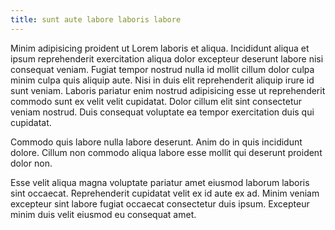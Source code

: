 ```yaml
---
title: sunt aute labore laboris labore
---
```


Minim adipisicing proident ut Lorem laboris et aliqua. Incididunt aliqua et ipsum reprehenderit exercitation aliqua dolor excepteur deserunt labore nisi consequat veniam. Fugiat tempor nostrud nulla id mollit cillum dolor culpa minim culpa quis aliquip aute. Nisi in duis elit reprehenderit aliquip irure id sunt veniam. Laboris pariatur enim nostrud adipisicing esse ut reprehenderit commodo sunt ex velit velit cupidatat. Dolor cillum elit sint consectetur veniam nostrud. Duis consequat voluptate ea tempor exercitation duis qui cupidatat.

Commodo quis labore nulla labore deserunt. Anim do in quis incididunt dolore. Cillum non commodo aliqua labore esse mollit qui deserunt proident dolor non.

Esse velit aliqua magna voluptate pariatur amet eiusmod laborum laboris sint occaecat. Reprehenderit cupidatat velit ex id aute ex ad. Minim veniam excepteur sint labore fugiat occaecat consectetur duis ipsum. Excepteur minim duis velit eiusmod eu consequat amet.